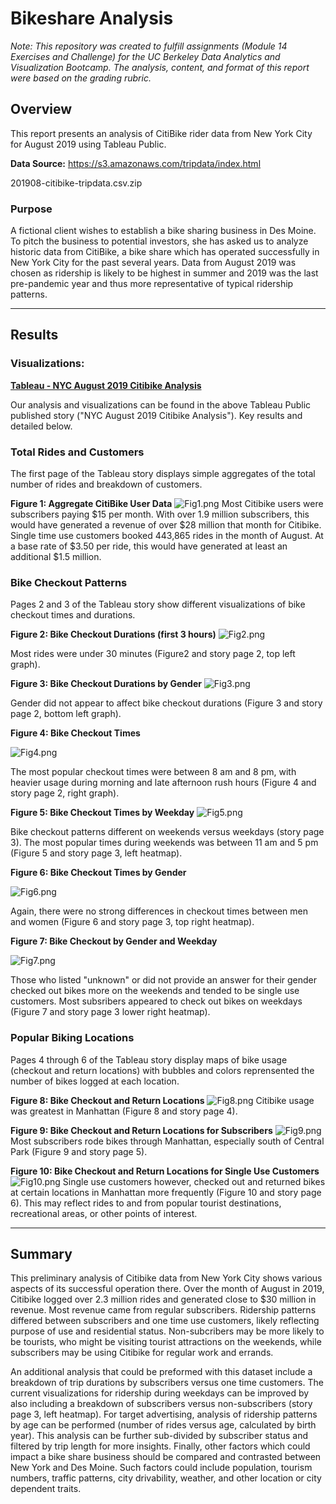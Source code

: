 # Bikeshare Analysis

*Note: This repository was created to fulfill assignments (Module 14 Exercises and Challenge) for the UC Berkeley Data Analytics and Visualization Bootcamp. The analysis, content, and format of this report were based on the grading rubric.*


## Overview
This report presents an analysis of CitiBike rider data from New York City for August 2019 using Tableau Public. 

**Data Source:**
https://s3.amazonaws.com/tripdata/index.html

201908-citibike-tripdata.csv.zip


### Purpose
A fictional client wishes to establish a bike sharing business in Des Moine. To pitch the business to potential investors, she has asked us to analyze historic data from CitiBike, a bike share which has operated successfully in New York City for the past several years. Data from August 2019 was chosen as ridership is likely to be highest in summer and 2019 was the last pre-pandemic year and thus more representative of typical ridership patterns. 

---
## Results

### Visualizations:
**[Tableau - NYC August 2019 Citibike Analysis](https://public.tableau.com/app/profile/cindy.lai7570/viz/Module14ChallengeUCBDataBootcamp/NYCAugust2019CitibikeAnalysis?publish=yes)**

Our analysis and visualizations can be found in the above Tableau Public published story ("NYC August 2019 Citibike Analysis"). Key results and detailed below.



### Total Rides and Customers
The first page of the Tableau story displays simple aggregates of the total number of rides and breakdown of customers. 

**Figure 1: Aggregate CitiBike User Data**
![Fig1.png](/Images/Fig1.png)
Most Citibike users were subscribers paying $15 per month. With over 1.9 million subscribers, this would have generated a revenue of over $28 million that month for Citibike. Single time use customers booked 443,865 rides in the month of August. At a base rate of $3.50 per ride, this would have generated at least an additional $1.5 million. 


### Bike Checkout Patterns
Pages 2 and 3 of the Tableau story show different visualizations of bike checkout times and durations. 


**Figure 2: Bike Checkout Durations (first 3 hours)**
![Fig2.png](/Images/Fig2.png)

Most rides were under 30 minutes (Figure2 and story page 2, top left graph). 


**Figure 3: Bike Checkout Durations by Gender**
![Fig3.png](/Images/Fig3.png)

Gender did not appear to affect bike checkout durations (Figure 3 and story page 2, bottom left graph). 


**Figure 4: Bike Checkout Times**

![Fig4.png](/Images/Fig4.png)

The most popular checkout times were between 8 am and 8 pm, with heavier usage during morning and late afternoon rush hours (Figure 4 and story page 2, right graph). 


**Figure 5: Bike Checkout Times by Weekday**
![Fig5.png](/Images/Fig5.png)

Bike checkout patterns different on weekends versus weekdays (story page 3). The most popular times during weekends was between 11 am and 5 pm (Figure 5 and story page 3, left heatmap).


**Figure 6: Bike Checkout Times by Gender**

![Fig6.png](/Images/Fig6.png)

Again, there were no strong differences in checkout times between men and women (Figure 6 and story page 3, top right heatmap). 


**Figure 7: Bike Checkout by Gender and Weekday**

![Fig7.png](/Images/Fig7.png)

Those who listed "unknown" or did not provide an answer for their gender checked out bikes more on the weekends and tended to be single use customers. Most subsribers appeared to check out bikes on weekdays (Figure 7 and story page 3 lower right heatmap). 


### Popular Biking Locations
Pages 4 through 6 of the Tableau story display maps of bike usage (checkout and return locations) with bubbles and colors reprensented the number of bikes logged at each location. 


**Figure 8: Bike Checkout and Return Locations**
![Fig8.png](/Images/Fig8.png)
Citibike usage was greatest in Manhattan (Figure 8 and story page 4). 


**Figure 9: Bike Checkout and Return Locations for Subscribers**
![Fig9.png](/Images/Fig9.png)
Most subscribers rode bikes through Manhattan, especially south of Central Park (Figure 9 and story page 5). 


**Figure 10: Bike Checkout and Return Locations for Single Use Customers**
![Fig10.png](/Images/Fig10.png)
Single use customers however, checked out and returned bikes at certain locations in Manhattan more frequently (Figure 10 and story page 6). This may reflect rides to and from popular tourist destinations, recreational areas, or other points of interest.  


---

## Summary

This preliminary analysis of Citibike data from New York City shows various aspects of its successful operation there. Over the month of August in 2019, Citibike logged over 2.3 million rides and generated close to $30 million in revenue. Most revenue came from regular subscribers. Ridership patterns differed between subscribers and one time use customers, likely reflecting purpose of use and residential status. Non-subcribers may be more likely to be tourists, who might be visiting tourist attractions on the weekends, while subscribers may be using Citibike for regular work and errands. 

An additional analysis that could be preformed with this dataset include a breakdown of trip durations by subscribers versus one time customers. The current visualizations for ridership during weekdays can be improved by also including a breakdown of subscribers versus non-subscribers (story page 3, left heatmap). For target advertising, analysis of ridership patterns by age can be performed (number of rides versus age, calculated by birth year). This analysis can be further sub-divided by subscriber status and filtered by trip length for more insights. Finally, other factors which could impact a bike share business should be compared and contrasted between New York and Des Moine. Such factors could include population, tourism numbers, traffic patterns, city drivability, weather, and other location or city dependent traits.




